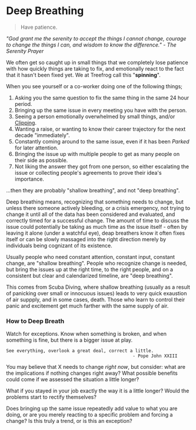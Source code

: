 # Deep Breathing

> Have patience. 

<i>"God grant me the serenity to accept the things I cannot change, courage to change the things I can, and wisdom to know the difference." - The Serenity Prayer</i>

We often get so caught up in small things that we completely lose patience with how quickly things are taking to fix, and emotionally react to the fact that it hasn't been fixed yet. We at Treefrog call this "**spinning**".

When you see yourself or a co-worker doing one of the following things;

1. Asking you the same question to fix the same thing in the same 24 hour period.
2. Bringing up the same issue in every meeting you have with the person.
3. Seeing a person emotionally overwhelmed by small things, and/or [Clipping](Clipping/md).
4. Wanting a raise, or wanting to know their career trajectory for the next decade "immediately".
5. Constantly coming around to the same issue, even if it has been *Parked* for later attention.
6. Bringing the issue up with multiple people to get as many people on their side as possible.
7. Not liking the answer they got from one person, so either escalating the issue or collecting people's agreements to prove their idea's importance.

...then they are probably "shallow breathing", and not "deep breathing".

Deep breathing means, recognizing that something needs to change, but unless there someone actively bleeding, or a crisis emergency, not trying to change it until all of the data has been considered and evaluated, and correctly timed for a successful change. The amount of time to discuss the issue could potentially be taking as much time as the issue itself - often by leaving it alone (under a watchful eye), deap breathers know it often fixes itself or can be slowly massaged into the right direction merely by individuals being cognizant of its existence.

Usually people who need constant attention, constant input, constant change, are "shallow breathing". People who recognize change is needed, but bring the issues up at the right time, to the right people, and on a consistent but clear and calendarized timeline, are "deep breathing".

This comes from Scuba Diving, where shallow breathing (usually as a result of panicking over small or innocuous issues) leads to very quick exaustion of air suppply, and in some cases, death. Those who learn to control their panic and excitement get much farther with the same supply of air.

### How to Deep Breath

Watch for exceptions. Know when something is broken, and when something is fine, but there is a bigger issue at play.

```
See everything, overlook a great deal, correct a little. 
												- Pope John XXIII
```

You may believe that X needs to change *right now*, but consider: what are the implications if nothing changes right away? What possible benefits could come if we assessed the situation a little longer?

What if you stayed in your job exactly the way it is a little longer? Would the problems start to rectify themselves?

Does bringing up the same issue repeatedly add value to what you are doing, or are you merely reacting to a specific problem and forcing a change? Is this truly a trend, or is this an exception?


